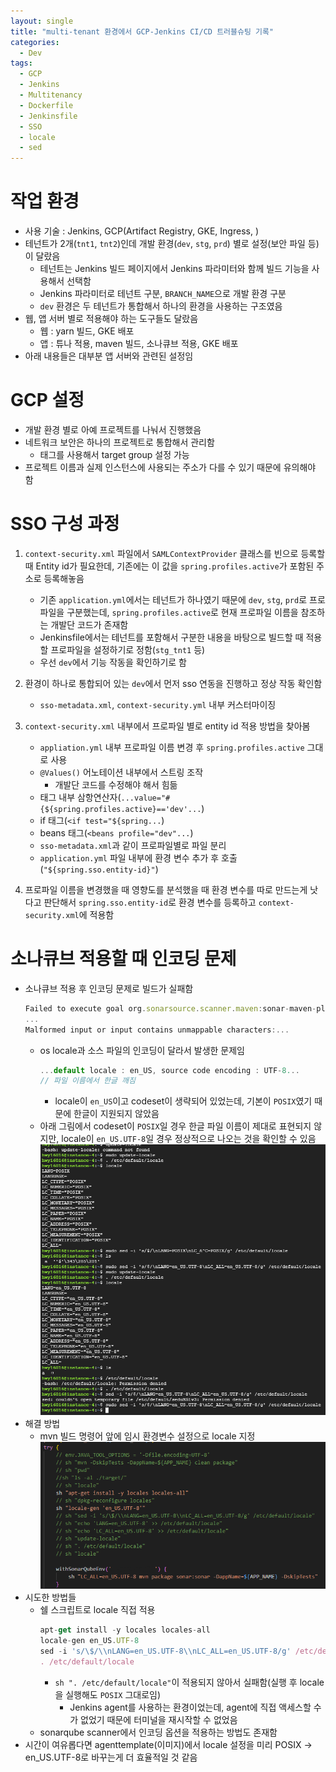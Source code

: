 ```yaml
---
layout: single
title: "multi-tenant 환경에서 GCP-Jenkins CI/CD 트러블슈팅 기록"
categories:
  - Dev
tags:
  - GCP
  - Jenkins
  - Multitenancy
  - Dockerfile
  - Jenkinsfile
  - SSO
  - locale
  - sed
---
```


# 작업 환경

- 사용 기술 : Jenkins, GCP(Artifact Registry, GKE, Ingress, )
- 테넌트가 2개(`tnt1`, `tnt2`)인데 개발 환경(`dev`, `stg`, `prd`) 별로 설정(보안 파일 등)이 달랐음
  - 테넌트는 Jenkins 빌드 페이지에서 Jenkins 파라미터와 함께 빌드 기능을 사용해서 선택함
  - Jenkins 파라미터로 테넌트 구분, `BRANCH_NAME`으로 개발 환경 구분
  - `dev` 환경은 두 테넌트가 통합해서 하나의 환경을 사용하는 구조였음
- 웹, 앱 서버 별로 적용해야 하는 도구들도 달랐음
  - 웹 : yarn 빌드, GKE 배포
  - 앱 : 튜나 적용, maven 빌드, 소나큐브 적용, GKE 배포
- 아래 내용들은 대부분 앱 서버와 관련된 설정임

# GCP 설정

- 개발 환경 별로 아예 프로젝트를 나눠서 진행했음
- 네트워크 보안은 하나의 프로젝트로 통합해서 관리함
  - 태그를 사용해서 target group 설정 가능
- 프로젝트 이름과 실제 인스턴스에 사용되는 주소가 다를 수 있기 때문에 유의해야 함

# SSO 구성 과정

1. `context-security.xml` 파일에서 `SAMLContextProvider` 클래스를 빈으로 등록할 때 Entity id가 필요한데, 기존에는 이 값을 `spring.profiles.active`가 포함된 주소로 등록해놓음

   - 기존 `application.yml`에서는 테넌트가 하나였기 때문에 `dev`, `stg`, `prd`로 프로파일을 구분했는데, `spring.profiles.active`로 현재 프로파일 이름을 참조하는 개발단 코드가 존재함
   - Jenkinsfile에서는 테넌트를 포함해서 구분한 내용을 바탕으로 빌드할 때 적용할 프로파일을 설정하기로 정함(`stg_tnt1` 등)
   - 우선 `dev`에서 기능 작동을 확인하기로 함

2. 환경이 하나로 통합되어 있는 `dev`에서 먼저 sso 연동을 진행하고 정상 작동 확인함

   - `sso-metadata.xml`, `context-security.yml` 내부 커스터마이징

3. `context-security.xml` 내부에서 프로파일 별로 entity id 적용 방법을 찾아봄

   - `appliation.yml` 내부 프로파일 이름 변경 후 `spring.profiles.active` 그대로 사용
   - `@Values()` 어노테이션 내부에서 스트링 조작
     - 개발단 코드를 수정해야 해서 힘듦
   - 태그 내부 삼항연산자(`...value="#{${spring.profiles.active}=='dev'...`)
   - if 태그(`<if test="${spring...`)
   - beans 태그(`<beans profile="dev"...`)
   - `sso-metadata.xml`과 같이 프로파일별로 파일 분리
   - `application.yml` 파일 내부에 환경 변수 추가 후 호출(`"${spring.sso.entity-id}"`)

4. 프로파일 이름을 변경했을 때 영향도를 분석했을 때 환경 변수를 따로 만드는게 낫다고 판단해서 `spring.sso.entity-id`로 환경 변수를 등록하고 `context-security.xml`에 적용함

# 소나큐브 적용할 때 인코딩 문제

- 소나큐브 적용 후 인코딩 문제로 빌드가 실패함
  ```jsx
  Failed to execute goal org.sonarsource.scanner.maven:sonar-maven-plugin:3.10.0.2594:sonar
  ...
  Malformed input or input contains unmappable characters:...
  ```
  - os locale과 소스 파일의 인코딩이 달라서 발생한 문제임
    ```jsx
    ...default locale : en_US, source code encoding : UTF-8...
    // 파일 이름에서 한글 깨짐
    ```
    - locale이 `en_US`이고 codeset이 생략되어 있었는데, 기본이 `POSIX`였기 때문에 한글이 지원되지 않았음
  - 아래 그림에서 codeset이 `POSIX`일 경우 한글 파일 이름이 제대로 표현되지 않지만, locale이 `en_US.UTF-8`일 경우 정상적으로 나오는 것을 확인할 수 있음  
    ![sonarqube-encoding1](https://raw.githubusercontent.com/siriyaoff/siriyaoff.github.io/master/assets/img/jenkins-pipeline-sonarqube-encoding1.png)
- 해결 방법
  - mvn 빌드 명령어 앞에 임시 환경변수 설정으로 locale 지정
    ![sonarqube-encoding2](https://raw.githubusercontent.com/siriyaoff/siriyaoff.github.io/master/assets/img/jenkins-pipeline-sonarqube-encoding2.png)
- 시도한 방법들
  - 쉘 스크립트로 locale 직접 적용
    ```jsx
    apt-get install -y locales locales-all
    locale-gen en_US.UTF-8
    sed -i 's/\$/\\nLANG=en_US.UTF-8\\nLC_ALL=en_US.UTF-8/g' /etc/default/locale
    . /etc/default/locale
    ```
    - `sh ". /etc/default/locale"`이 적용되지 않아서 실패함(실행 후 locale을 실행해도 `POSIX` 그대로임)
      - Jenkins agent를 사용하는 환경이었는데, agent에 직접 액세스할 수가 없었기 때문에 터미널을 재시작할 수 없었음
  - sonarqube scanner에서 인코딩 옵션을 적용하는 방법도 존재함
- 시간이 여유롭다면 agenttemplate(이미지)에서 locale 설정을 미리 POSIX → en_US.UTF-8로 바꾸는게 더 효율적일 것 같음
